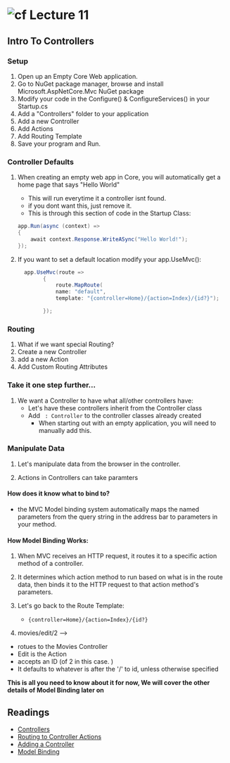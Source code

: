 # ![cf](http://i.imgur.com/7v5ASc8.png) Lecture 11

## Intro To Controllers


### Setup
  1. Open up an Empty Core Web application.
  2. Go to NuGet package manager, browse and install Microsoft.AspNetCore.Mvc NuGet package
  3. Modify your code in the Configure() & ConfigureServices() in your Startup.cs
  5. Add a "Controllers" folder to your application
  6. Add a new Controller
  7. Add Actions
  8. Add Routing Template
  9. Save your program and Run. 

### Controller Defaults
1. When creating an empty web app in Core, you will automatically get a home page that says "Hello World"
    - This will run everytime it a controller isnt found. 
    - if you dont want this, just remove it.
    - This is through this section of code in the Startup Class:
    ```csharp
    app.Run(async (context) =>
    {
        await context.Response.WriteASync("Hello World!");
    });
    ```

2. If you want to set a default location modify your app.UseMvc():
    ```csharp
      app.UseMvc(route =>
            {
                route.MapRoute(
                name: "default",
                template: "{controller=Home}/{action=Index}/{id?}");

            });

     ```

### Routing
1. What if we want special Routing? 
1. Create a new Controller
1. add a new Action
1. Add Custom Routing Attributes


### Take it one step further...

1. We want a Controller to have what all/other controllers have:
   - Let's have these controllers inherit from the Controller class
   - Add ` : Controller` to the controller classes already created
     - When starting out with an empty application, you will need to manually add this. 


### Manipulate Data

1. Let's manipulate data from the browser in the controller.

2. Actions in Controllers can take paramters


#### How does it know what to bind to?

- the MVC Model binding system automatically maps the named parameters from the query string in the address bar to parameters in your method. 

#### How Model Binding Works:
1. When MVC receives an HTTP request, it routes it to a specific action method of a controller.
2. It determines which action method to run based on what is in the route data, then binds it to the HTTP request to that action method's parameters.

3. Let's go back to the Route Template:
   - `{controller=Home}/{action=Index}/{id?}`

4. movies/edit/2 --> 
  - rotues to the Movies Controller
  - Edit is the Action
  - accepts an ID (of 2 in this case. )
  - It defaults to whatever is after the '/' to id, unless otherwise specified

**This is all you need to know about it for now, We will cover the other details of Model Binding later on**

## Readings
- [Controllers](https://docs.microsoft.com/en-us/aspnet/core/mvc/controllers/actions)
- [Routing to Controller Actions](https://docs.microsoft.com/en-us/aspnet/core/mvc/controllers/routing)
- [Adding a Controller](https://docs.microsoft.com/en-us/aspnet/core/tutorials/first-mvc-app/adding-controller)
- [Model Binding](https://docs.microsoft.com/en-us/aspnet/core/mvc/models/model-binding)
